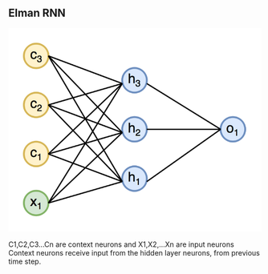 ## Elman RNN

![Elman RNN](Elman-neural-network.png)

C1,C2,C3...Cn are context neurons and X1,X2,...Xn are input neurons
Context neurons receive input from the hidden layer neurons, from previous time step.
